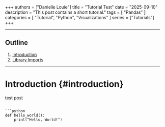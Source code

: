 +++
authors = ["Danielle Louie"]
title = "Tutorial Test"
date = "2025-09-10"
description = "This post contains a short tutorial."
tags = [
    "Pandas"
]
categories = [
    "Tutorial", "Python", "Visualizations"
]
series = ["Tutorials"]
+++

<!-- put date in future so that it doesn't show this page when I try to publish the web-->
---

## Outline
1. [Introduction](#introduction)
2. [Library Imports](#library-imports)

---

# Introduction {#introduction}
test post
```

```python
def hello_world():
    print("Hello, World!")
```
